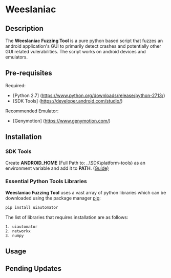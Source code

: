 # Weeslaniac

## Description
The **Weeslaniac Fuzzing Tool** is a pure python based script that fuzzes an android application's GUI to primarily detect crashes and potentially other GUI related vulerabilities. The script works on android devices and emulators.

## Pre-requisites

Required:
- [Python 2.7] (https://www.python.org/downloads/release/python-2713/)
- [SDK Tools] (https://developer.android.com/studio/)

Recommended Emulator:
- [Genymotion] (https://www.genymotion.com/)

## Installation

### SDK Tools
Create **ANDROID_HOME** (Full Path to: ..\SDK\platform-tools) as an environment variable and add it to **PATH**.
([Guide)](https://www.360logica.com/blog/how-to-set-path-environmental-variable-for-sdk-in-windows/)


### Essential Python Tools Libraries
**Weeslaniac Fuzzing Tool** uses a vast array of python libraries which can be downloaded using the package manager [pip](https://pip.pypa.io/en/stable/):

```bash
pip install uiautomator
```

The list of libraries that requires installation are as follows:

```
1. uiautomator
2. networkx
3. numpy
```

## Usage


## Pending Updates

